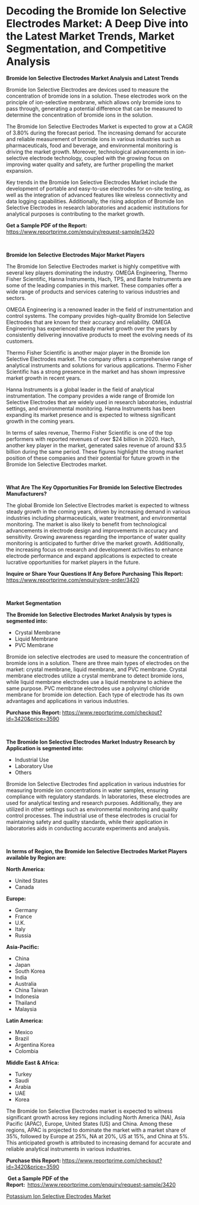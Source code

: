 <p><h1>Decoding the Bromide Ion Selective Electrodes Market: A Deep Dive into the Latest Market Trends, Market Segmentation, and Competitive Analysis</h1></p><p><strong>Bromide Ion Selective Electrodes Market Analysis and Latest Trends</strong></p>
<p><p>Bromide Ion Selective Electrodes are devices used to measure the concentration of bromide ions in a solution. These electrodes work on the principle of ion-selective membrane, which allows only bromide ions to pass through, generating a potential difference that can be measured to determine the concentration of bromide ions in the solution.</p><p>The Bromide Ion Selective Electrodes Market is expected to grow at a CAGR of 3.80% during the forecast period. The increasing demand for accurate and reliable measurement of bromide ions in various industries such as pharmaceuticals, food and beverage, and environmental monitoring is driving the market growth. Moreover, technological advancements in ion-selective electrode technology, coupled with the growing focus on improving water quality and safety, are further propelling the market expansion.</p><p>Key trends in the Bromide Ion Selective Electrodes Market include the development of portable and easy-to-use electrodes for on-site testing, as well as the integration of advanced features like wireless connectivity and data logging capabilities. Additionally, the rising adoption of Bromide Ion Selective Electrodes in research laboratories and academic institutions for analytical purposes is contributing to the market growth.</p></p>
<p><strong>Get a Sample PDF of the Report:&nbsp;</strong> <a href="https://www.reportprime.com/enquiry/request-sample/3420">https://www.reportprime.com/enquiry/request-sample/3420</a></p>
<p>&nbsp;</p>
<p><strong>Bromide Ion Selective Electrodes Major Market Players</strong></p>
<p><p>The Bromide Ion Selective Electrodes market is highly competitive with several key players dominating the industry. OMEGA Engineering, Thermo Fisher Scientific, Hanna Instruments, Hach, TPS, and Bante Instruments are some of the leading companies in this market. These companies offer a wide range of products and services catering to various industries and sectors.</p><p>OMEGA Engineering is a renowned leader in the field of instrumentation and control systems. The company provides high-quality Bromide Ion Selective Electrodes that are known for their accuracy and reliability. OMEGA Engineering has experienced steady market growth over the years by consistently delivering innovative products to meet the evolving needs of its customers.</p><p>Thermo Fisher Scientific is another major player in the Bromide Ion Selective Electrodes market. The company offers a comprehensive range of analytical instruments and solutions for various applications. Thermo Fisher Scientific has a strong presence in the market and has shown impressive market growth in recent years.</p><p>Hanna Instruments is a global leader in the field of analytical instrumentation. The company provides a wide range of Bromide Ion Selective Electrodes that are widely used in research laboratories, industrial settings, and environmental monitoring. Hanna Instruments has been expanding its market presence and is expected to witness significant growth in the coming years.</p><p>In terms of sales revenue, Thermo Fisher Scientific is one of the top performers with reported revenues of over $24 billion in 2020. Hach, another key player in the market, generated sales revenue of around $3.5 billion during the same period. These figures highlight the strong market position of these companies and their potential for future growth in the Bromide Ion Selective Electrodes market.</p></p>
<p>&nbsp;</p>
<p><strong>What Are The Key Opportunities For Bromide Ion Selective Electrodes Manufacturers?</strong></p>
<p><p>The global Bromide Ion Selective Electrodes market is expected to witness steady growth in the coming years, driven by increasing demand in various industries including pharmaceuticals, water treatment, and environmental monitoring. The market is also likely to benefit from technological advancements in electrode design and improvements in accuracy and sensitivity. Growing awareness regarding the importance of water quality monitoring is anticipated to further drive the market growth. Additionally, the increasing focus on research and development activities to enhance electrode performance and expand applications is expected to create lucrative opportunities for market players in the future.</p></p>
<p><strong>Inquire or Share Your Questions If Any Before Purchasing This Report:</strong> <a href="https://www.reportprime.com/enquiry/pre-order/3420">https://www.reportprime.com/enquiry/pre-order/3420</a></p>
<p>&nbsp;</p>
<p><strong>Market Segmentation</strong></p>
<p><strong>The Bromide Ion Selective Electrodes Market Analysis by types is segmented into:</strong></p>
<p><ul><li>Crystal Membrane</li><li>Liquid Membrane</li><li>PVC Membrane</li></ul></p>
<p><p>Bromide ion selective electrodes are used to measure the concentration of bromide ions in a solution. There are three main types of electrodes on the market: crystal membrane, liquid membrane, and PVC membrane. Crystal membrane electrodes utilize a crystal membrane to detect bromide ions, while liquid membrane electrodes use a liquid membrane to achieve the same purpose. PVC membrane electrodes use a polyvinyl chloride membrane for bromide ion detection. Each type of electrode has its own advantages and applications in various industries.</p></p>
<p><strong>Purchase this Report:&nbsp;</strong><a href="https://www.reportprime.com/checkout?id=3420&price=3590">https://www.reportprime.com/checkout?id=3420&price=3590</a></p>
<p>&nbsp;</p>
<p><strong>The Bromide Ion Selective Electrodes Market Industry Research by Application is segmented into:</strong></p>
<p><ul><li>Industrial Use</li><li>Laboratory Use</li><li>Others</li></ul></p>
<p><p>Bromide Ion Selective Electrodes find application in various industries for measuring bromide ion concentrations in water samples, ensuring compliance with regulatory standards. In laboratories, these electrodes are used for analytical testing and research purposes. Additionally, they are utilized in other settings such as environmental monitoring and quality control processes. The industrial use of these electrodes is crucial for maintaining safety and quality standards, while their application in laboratories aids in conducting accurate experiments and analysis.</p></p>
<p>&nbsp;</p>
<p><strong>In terms of Region, the Bromide Ion Selective Electrodes Market Players available by Region are:</strong></p>
<p>
    <p> <strong> North America: </strong>
        <ul>
            <li>United States</li>
            <li>Canada</li>
        </ul>
        </p> 
    <p> <strong> Europe: </strong>
        <ul>
            <li>Germany</li>
            <li>France</li>
            <li>U.K.</li>
            <li>Italy</li>
            <li>Russia</li>
        </ul>
        </p> 
    <p> <strong> Asia-Pacific: </strong>
        <ul>
            <li>China</li>
            <li>Japan</li>
            <li>South Korea</li>
            <li>India</li>
            <li>Australia</li>
            <li>China Taiwan</li>
            <li>Indonesia</li>
            <li>Thailand</li>
            <li>Malaysia</li>
        </ul>
        </p> 
    <p> <strong> Latin America: </strong>
        <ul>
            <li>Mexico</li>
            <li>Brazil</li>
            <li>Argentina Korea</li>
            <li>Colombia</li>
        </ul>
        </p> 
    <p> <strong> Middle East & Africa: </strong>
        <ul>
            <li>Turkey</li>
            <li>Saudi</li>
            <li>Arabia</li>
            <li>UAE</li>
            <li>Korea</li>
        </ul>
    </p>
    </p>
<p><p>The Bromide Ion Selective Electrodes market is expected to witness significant growth across key regions including North America (NA), Asia Pacific (APAC), Europe, United States (US) and China. Among these regions, APAC is projected to dominate the market with a market share of 35%, followed by Europe at 25%, NA at 20%, US at 15%, and China at 5%. This anticipated growth is attributed to increasing demand for accurate and reliable analytical instruments in various industries.</p></p>
<p><strong>Purchase this Report: </strong><a href="https://www.reportprime.com/checkout?id=3420&price=3590">https://www.reportprime.com/checkout?id=3420&price=3590</a></p>
<p>&nbsp;<strong>Get a Sample PDF of the Report:&nbsp;&nbsp;</strong><a href="https://www.reportprime.com/enquiry/request-sample/3420">https://www.reportprime.com/enquiry/request-sample/3420</a></p>
<p><strong></strong></p>
<p><p><a href="https://github.com/WillieWoodard/Market-Research-Report-List-4/blob/main/potassium-ion-selective-electrodes-market.md">Potassium Ion Selective Electrodes Market</a></p></p>